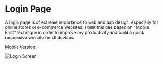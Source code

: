 # Login Page

A login page is of extreme importance to web and app design, especially for online stores or e-commerce websites. I built this one based on "Mobile First" technique in order to improve my productivity and build a quick responsive website for all devices.

Mobile Version:

![Login Screen](https://user-images.githubusercontent.com/107801315/212044743-3a66fc6a-ccb2-4088-bcb8-5b0445c31ac7.png)
